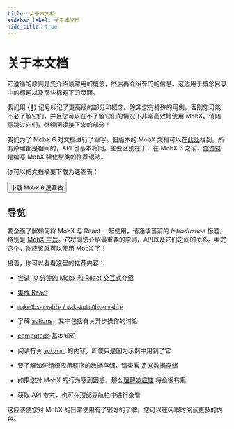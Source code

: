 ```yaml
---
title: 关于本文档
sidebar_label: 关于本文档
hide_title: true
---
```


<script async type="text/javascript" src="//cdn.carbonads.com/carbon.js?serve=CEBD4KQ7&placement=mobxjsorg" id="_carbonads_js"></script>

# 关于本文档

它遵循的原则是先介绍最常用的概念，然后再介绍专门的信息。这适用于概念目录中的标题以及那些标题下的页面。

我们用 {🚀} 记号标记了更高级的部分和概念。除非您有特殊的用例，否则您可能不必了解它们，并且您可以在不了解它们的情况下非常高效地使用 MobX。请随意跳过它们，继续阅读接下来的部分！

我们为了 MobX 6 对文档进行了重写。旧版本的 MobX 文档可以在[此处](https://github.com/mobxjs/mobx/tree/mobx4and5/docs)找到。所有原理都是相同的，API 也基本相同。主要区别在于，在 MobX 6 之前，[修饰符](https://github.com/mobxjs/mobx/blob/mobx4and5/docs/best/decorators.md) 是编写 MobX 强化型类的推荐语法。


你可以把文档摘要下载为速查表：

<div class="cheat"><a href="https://gum.co/fSocU"><button title="下载 MobX 6 速查表并赞助本项目">下载 MobX 6 速查表</button></a></div>

## 导览

要全面了解如何将 MobX 与 React 一起使用，请通读当前的 _Introduction_ 标题，特别是 [MobX 主旨](the-gist-of-mobx.md)。它将向您介绍最重要的原则、API以及它们之间的关系。看完这个，你应该就可以使用 MobX 了！

接着，你可以看看这里的推荐内容：

-   尝试 [10 分钟的 Mobx 和 React 交互式介绍](https://mobx.js.org/getting-started)

-   [集成 React](react-integration.md)

-   [`makeObservable` / `makeAutoObservable`](observable-state.md)

-   了解 [actions](actions.md)，其中包括有关异步操作的讨论

-   [computeds](computeds.md) 基本知识

-   阅读有关 [`autorun`](reactions.md#autorun) 的内容，即使只是因为示例中用到了它

-   要了解如何组织应用程序的数据存储，请查看 [定义数据存储](defining-data-stores.md)

-   如果您对 MobX 的行为感到困惑，那么[理解响应性](understanding-reactivity.md) 将会很有用

-   获取 [API 参考](api.md)，也可在顶部导航栏中进行查看

这应该使您对 MobX 的日常使用有了很好的了解。您可以在闲暇时阅读更多的内容。
